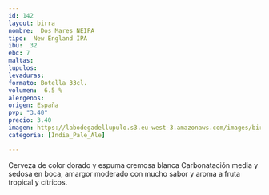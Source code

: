 ```yaml
---
id: 142
layout: birra
nombre:  Dos Mares NEIPA
tipo:  New England IPA
ibu:  32
ebc: 7
maltas: 
lupulos: 
levaduras: 
formato: Botella 33cl.
volumen:  6.5 %
alergenos: 
origen: España
pvp: "3.40"
precio: 3.40
imagen: https://labodegadellupulo.s3.eu-west-3.amazonaws.com/images/birras/dosmaresneipa.jpg
categoria: [India_Pale_Ale]

---
```

Cerveza de color dorado y espuma cremosa blanca Carbonatación media y sedosa en boca, amargor moderado con mucho sabor y aroma a fruta tropical y cítricos.